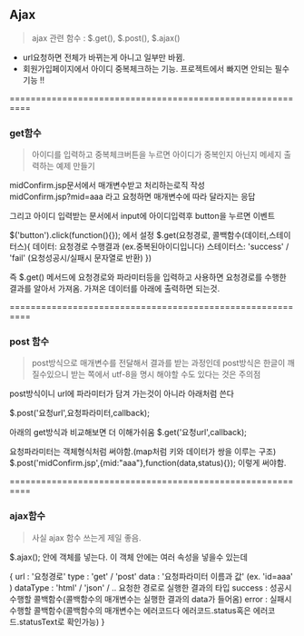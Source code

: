 ## Ajax

> ajax 관련 함수 : $.get(), $.post(), $.ajax()

- url요청하면 전체가 바뀌는게 아니고 일부만 바뀜.
- 회원가입페이지에서 아이디 중복체크하는 기능. 프로젝트에서 빠지면 안되는 필수기능 !!

==========================================================

### get함수

> 아이디를 입력하고 중복체크버튼을 누르면 
> 아이디가 중복인지 아닌지 메세지 출력하는 예제 만들기

midConfirm.jsp문서에서 매개변수받고 처리하는로직 작성<br>
midConfirm.jsp?mid=aaa 라고 요청하면 매개변수에 따라 달라지는 응답<br>

그리고 아이디 입력받는 문서에서 input에 아이디입력후 button을 누르면 이벤트<br>

$('button').click(function(){}); 에서 설정
$.get(요청경로, 콜백함수(데이터,스테이터스){
	데이터: 요청경로 수행결과 (ex.중복된아이디입니다)
	스테이터스: 'success' / 'fail'  (요청성공시/실패시 문자열로 반환)
})

즉 $.get() 메서드에 요청경로와 파라미터등을 입력하고 사용하면 
요청경로를 수행한 결과를 알아서 가져옴. 가져온 데이터를 아래에 출력하면 되는것.<br>

==========================================================

### post 함수

> post방식으로 매개변수를 전달해서 결과를 받는 과정인데 
> post방식은 한글이 깨질수있으니 받는 쪽에서 utf-8을 명시 해야할 수도 있다는 것은 주의점

post방식이니 url에 파라미터가 담겨 가는것이 아니라
아래처럼 쓴다

$.post('요청url',요청파라미터,callback);

아래의 get방식과 비교해보면 더 이해가쉬움
$.get('요청url',callback);

요청파라미터는 객체형식처럼 써야함.(map처럼 키와 데이터가 쌍을 이루는 구조)
$.post('midConfirm.jsp',{mid:"aaa"},function(data,status){});
이렇게 써야함.

==========================================================

### ajax함수
> 사실 ajax 함수 쓰는게 제일 좋음.

$.ajax(); 안에 객체를 넣는다.
이 객체 안에는 여러 속성을 넣을수 있는데

{ 
url : '요청경로'
type : 'get' / 'post'
data : '요청파라미터 이름과 값' (ex. 'id=aaa' )
dataType : 'html' / 'json' / .. 요청한 경로로 실행한 결과의 타입
success : 성공시 수행할 콜백함수(콜백함수의 매개변수는 실행한 결과의 data가 들어옴)
error : 실패시 수행할 콜백함수(콜백함수의 매개변수는 에러코드다 에러코드.status혹은 에러코드.statusText로 확인가능)
}